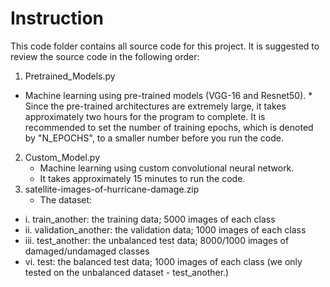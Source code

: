 # Instruction

This code folder contains all source code for this project. It is suggested to review the source code in the following order:

1. Pretrained_Models.py
* Machine learning using pre-trained models (VGG-16 and Resnet50).
      * Since the pre-trained architectures are extremely large, it takes approximately two hours for the program to complete. It is recommended to set the number of training epochs, which is denoted by "N_EPOCHS", to a smaller number before you run the code. 
2. Custom_Model.py
      * Machine learning using custom convolutional neural network.
      * It takes approximately 15 minutes to run the code. 
3. satellite-images-of-hurricane-damage.zip
      + The dataset:
* i. train_another: the training data; 5000 images of each class
* ii. validation_another: the validation data; 1000 images of each class
* iii. test_another: the unbalanced test data; 8000/1000 images of damaged/undamaged classes
* vi. test: the balanced test data; 1000 images of each class (we only tested on the unbalanced dataset - test_another.)
